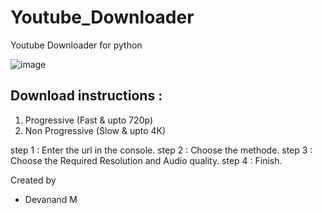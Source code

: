 # Youtube_Downloader
Youtube Downloader for python

![image](https://user-images.githubusercontent.com/90745606/224272543-1a5cec48-b132-4c87-9407-241877b7eacb.png)


## Download instructions :

1. Progressive (Fast & upto 720p)
2. Non Progressive (Slow & upto 4K)

step 1 : Enter the url in the console. 
step 2 : Choose the methode.
step 3 : Choose the Required Resolution and Audio quality.
step 4 : Finish.

Created by
- Devanand M
